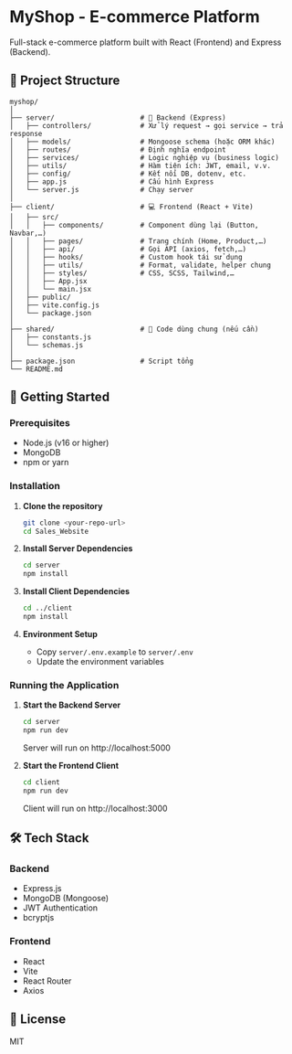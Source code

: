 # MyShop - E-commerce Platform

Full-stack e-commerce platform built with React (Frontend) and Express (Backend).

## 📁 Project Structure

```
myshop/
│
├── server/                     # 🧠 Backend (Express)
│   ├── controllers/            # Xử lý request → gọi service → trả response
│   ├── models/                 # Mongoose schema (hoặc ORM khác)
│   ├── routes/                 # Định nghĩa endpoint
│   ├── services/               # Logic nghiệp vụ (business logic)
│   ├── utils/                  # Hàm tiện ích: JWT, email, v.v.
│   ├── config/                 # Kết nối DB, dotenv, etc.
│   ├── app.js                  # Cấu hình Express
│   └── server.js               # Chạy server
│
├── client/                     # 💻 Frontend (React + Vite)
│   ├── src/
│   │   ├── components/         # Component dùng lại (Button, Navbar,…)
│   │   ├── pages/              # Trang chính (Home, Product,…)
│   │   ├── api/                # Gọi API (axios, fetch,…)
│   │   ├── hooks/              # Custom hook tái sử dụng
│   │   ├── utils/              # Format, validate, helper chung
│   │   ├── styles/             # CSS, SCSS, Tailwind,…
│   │   ├── App.jsx
│   │   └── main.jsx
│   ├── public/
│   ├── vite.config.js
│   └── package.json
│
├── shared/                     # 🔄 Code dùng chung (nếu cần)
│   ├── constants.js
│   └── schemas.js
│
├── package.json                # Script tổng
└── README.md
```

## 🚀 Getting Started

### Prerequisites

- Node.js (v16 or higher)
- MongoDB
- npm or yarn

### Installation

1. **Clone the repository**
   ```bash
   git clone <your-repo-url>
   cd Sales_Website
   ```

2. **Install Server Dependencies**
   ```bash
   cd server
   npm install
   ```

3. **Install Client Dependencies**
   ```bash
   cd ../client
   npm install
   ```

4. **Environment Setup**
   - Copy `server/.env.example` to `server/.env`
   - Update the environment variables

### Running the Application

1. **Start the Backend Server**
   ```bash
   cd server
   npm run dev
   ```
   Server will run on http://localhost:5000

2. **Start the Frontend Client**
   ```bash
   cd client
   npm run dev
   ```
   Client will run on http://localhost:3000

## 🛠️ Tech Stack

### Backend
- Express.js
- MongoDB (Mongoose)
- JWT Authentication
- bcryptjs

### Frontend
- React
- Vite
- React Router
- Axios

## 📝 License

MIT